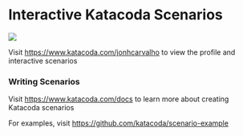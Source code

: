 # Interactive Katacoda Scenarios

[![](http://shields.katacoda.com/katacoda/jonhcarvalho/count.svg)](https://www.katacoda.com/jonhcarvalho "Get your profile on Katacoda.com")

Visit https://www.katacoda.com/jonhcarvalho to view the profile and interactive scenarios

### Writing Scenarios
Visit https://www.katacoda.com/docs to learn more about creating Katacoda scenarios

For examples, visit https://github.com/katacoda/scenario-example
